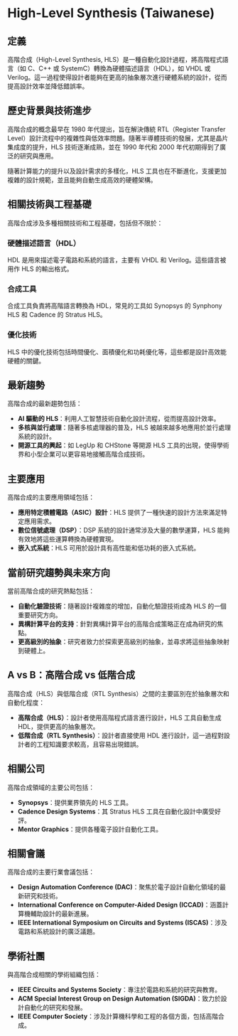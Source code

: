 # High-Level Synthesis (Taiwanese)

## 定義

高階合成（High-Level Synthesis, HLS）是一種自動化設計過程，將高階程式語言（如 C、C++ 或 SystemC）轉換為硬體描述語言（HDL），如 VHDL 或 Verilog。這一過程使得設計者能夠在更高的抽象層次進行硬體系統的設計，從而提高設計效率並降低錯誤率。

## 歷史背景與技術進步

高階合成的概念最早在 1980 年代提出，旨在解決傳統 RTL（Register Transfer Level）設計流程中的複雜性與低效率問題。隨著半導體技術的發展，尤其是晶片集成度的提升，HLS 技術逐漸成熟，並在 1990 年代和 2000 年代初期得到了廣泛的研究與應用。

隨著計算能力的提升以及設計需求的多樣化，HLS 工具也在不斷進化，支援更加複雜的設計規範，並且能夠自動生成高效的硬體架構。

## 相關技術與工程基礎

高階合成涉及多種相關技術和工程基礎，包括但不限於：

### 硬體描述語言（HDL）

HDL 是用來描述電子電路和系統的語言，主要有 VHDL 和 Verilog。這些語言被用作 HLS 的輸出格式。

### 合成工具

合成工具負責將高階語言轉換為 HDL，常見的工具如 Synopsys 的 Synphony HLS 和 Cadence 的 Stratus HLS。

### 優化技術

HLS 中的優化技術包括時間優化、面積優化和功耗優化等，這些都是設計高效能硬體的關鍵。

## 最新趨勢

高階合成的最新趨勢包括：

- **AI 驅動的 HLS**：利用人工智慧技術自動化設計流程，從而提高設計效率。
- **多核與並行處理**：隨著多核處理器的普及，HLS 被越來越多地應用於並行處理系統的設計。
- **開源工具的興起**：如 LegUp 和 CHStone 等開源 HLS 工具的出現，使得學術界和小型企業可以更容易地接觸高階合成技術。

## 主要應用

高階合成的主要應用領域包括：

- **應用特定積體電路（ASIC）設計**：HLS 提供了一種快速的設計方法來滿足特定應用需求。
- **數位信號處理（DSP）**：DSP 系統的設計通常涉及大量的數學運算，HLS 能夠有效地將這些運算轉換為硬體實現。
- **嵌入式系統**：HLS 可用於設計具有高性能和低功耗的嵌入式系統。

## 當前研究趨勢與未來方向

當前高階合成的研究熱點包括：

- **自動化驗證技術**：隨著設計複雜度的增加，自動化驗證技術成為 HLS 的一個重要研究方向。
- **異構計算平台的支持**：針對異構計算平台的高階合成策略正在成為研究的焦點。
- **更高級別的抽象**：研究者致力於探索更高級別的抽象，並尋求將這些抽象映射到硬體上。

## A vs B：高階合成 vs 低階合成

高階合成（HLS）與低階合成（RTL Synthesis）之間的主要區別在於抽象層次和自動化程度：

- **高階合成（HLS）**：設計者使用高階程式語言進行設計，HLS 工具自動生成 HDL，提供更高的抽象層次。
- **低階合成（RTL Synthesis）**：設計者直接使用 HDL 進行設計，這一過程對設計者的工程知識要求較高，且容易出現錯誤。

## 相關公司

高階合成領域的主要公司包括：

- **Synopsys**：提供業界領先的 HLS 工具。
- **Cadence Design Systems**：其 Stratus HLS 工具在自動化設計中廣受好評。
- **Mentor Graphics**：提供各種電子設計自動化工具。

## 相關會議

高階合成的主要行業會議包括：

- **Design Automation Conference (DAC)**：聚焦於電子設計自動化領域的最新研究和技術。
- **International Conference on Computer-Aided Design (ICCAD)**：涵蓋計算機輔助設計的最新進展。
- **IEEE International Symposium on Circuits and Systems (ISCAS)**：涉及電路和系統設計的廣泛議題。

## 學術社團

與高階合成相關的學術組織包括：

- **IEEE Circuits and Systems Society**：專注於電路和系統的研究與教育。
- **ACM Special Interest Group on Design Automation (SIGDA)**：致力於設計自動化的研究和發展。
- **IEEE Computer Society**：涉及計算機科學和工程的各個方面，包括高階合成。